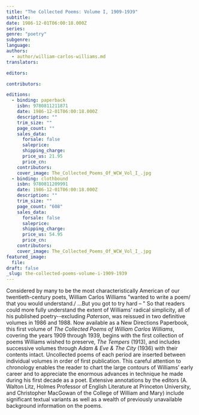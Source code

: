 ```yaml
---
title: "The Collected Poems: Volume I, 1909-1939"
subtitle:
date: 1986-12-01T06:00:18.000Z
series:
genre: "poetry"
subgenre:
language:
authors:
  - author/william-carlos-williams.md
translators:

editors:

contributors:

editions:
  - binding: paperback
    isbn: 9780811211871
    date: 1986-12-01T06:00:18.000Z
    description: ""
    trim_size: ""
    page_count: ""
    sales_data:
      forsale: false
      saleprice:
      shipping_charge:
      price_us: 21.95
      price_cn:
    contributors:
    cover_image: The_Collected_Poems_Of_WCW_Vol_I_.jpg
  - binding: clothbound
    isbn: 9780811209991
    date: 1986-12-01T06:00:18.000Z
    description: ""
    trim_size: ""
    page_count: "608"
    sales_data:
      forsale: false
      saleprice:
      shipping_charge:
      price_us: 54.95
      price_cn:
    contributors:
    cover_image: The_Collected_Poems_Of_WCW_Vol_I_.jpg
featured_image:
  file:
draft: false
_slug: the-collected-poems-volume-i-1909-1939
---
```


Considered by many to be the most characteristically American of our twentieth-century poets, William Carlos Williams "wanted to write a poem/ that you would understand./ ...But you got to try hard – " So that readers could more fully understand the extent of Williams’ radical simplicity, all of his published poetry--excluding _Paterson_, was reissued in two definitive volumes in 1986 and 1988. Now available as a New Directions Paperbook, this first volume of _The Collected Poems of William Carlos Williams_, covering the years 1909 through 1939, begins with the first collection of poems Williams wished to preserve, _The Tempers_ (1913), and includes successive volumes through _Adam & Eve & The City_ (1936) with their contents intact. Uncollected poems of each period are inserted between individual volumes in order of first publication. This careful attention to chronology enables the reader to chart the large contours of Williams’ early career and to appreciate the enormous advances in technique he made during his first decade as a poet. Extensive annotations by the editors (A. Walton Litz, Holmes Professor of English Literature at Princeton University, and Christopher MacGowan of the College of William and Mary) include significant textual variants as well as a wealth of previously unavailable background information on the poems.

